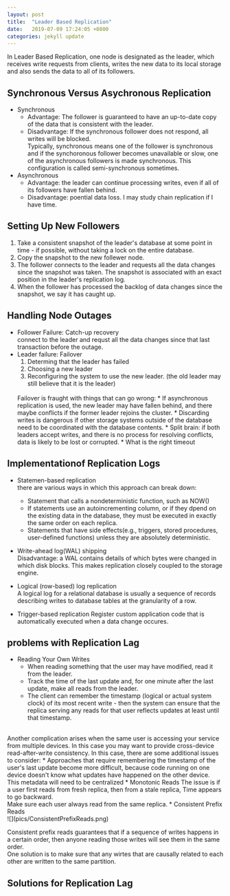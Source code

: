 ```yaml
---
layout: post
title:  "Leader Based Replication"
date:   2019-07-09 17:24:05 +0800
categories: jekyll update
---
```

In Leader Based Replication, one node is designated as the leader, which receives write requests from clients, writes the new data to its local storage and also sends the data to all of its followers.

## Synchronous Versus Asychronous Replication
  * Synchronous<br>
    * Advantage: The follower is guaranteed to have an up-to-date copy of the data that is consistent with the leader. 
    * Disadvantage: If the synchronous follower does not respond, all writes will be blocked.<br>
    Typically, synchronous means one of the follower is synchronous and if the synchoronous follower becomes unavailable or slow, one of the
    asynchronous followers is made synchronous. This configuration is called semi-synchronous sometimes.
  * Asynchronous<br>
    * Advantage: the leader can continue processing writes, even if all of its followers have fallen behind.
    * Disadvantage: poential data loss.
  I may study chain replication if I have time.
## Setting Up New Followers
  1. Take a consistent snapshot of the leader's database at some point in time - if possible, without taking a lock on the entire database.
  2. Copy the snapshot to the new follewer node.
  3. The follower connects to the leader and requests all the data changes since the snapshot was taken. The snapshot is associated with an exact position in the leader's replication log.
  4. When the follower has processed the backlog of data changes since the snapshot, we say it has caught up.
## Handling Node Outages
  * Follower Failure: Catch-up recovery<br>
  connect to the leader and requst all the data changes since that last transaction before the outage.
  * Leader failure: Failover
    1. Determing that the leader has failed
    2. Choosing a new leader
    3. Reconfiguring the system to use the new leader. (the old leader may still believe that it is the leader)
    <br>
    Failover is fraught with things that can go wrong:
    * If asynchronous replication is used, the new leader may have fallen behind, and there maybe conflicts if the former leader rejoins the cluster.
    * Discarding writes is dangerous if other storage systems outside of the database need to be coordinated with the database contents.
    * Split brain: if both leaders accept writes, and there is no process for resolving conflicts, data is likely to be lost or corrupted.
    * What is the right timeout
## Implementationof Replication Logs
  * Statemen-based replication
    <br>
    there are various ways in which this approach can break down:
    * Statement that calls a nondeterministic function, such as NOW()
    * If statements use an autoincrementing column, or if they dpend on the existing data in the database, they must be executed in exactly the same order on each replica.
    * Statements that have side effects(e.g., triggers, stored procedures, user-defined functions) unless they are absolutely deterministic.
  * Write-ahead log(WAL) shipping
    <br>
    Disadvantage: a WAL contains details of which bytes were changed in which disk blocks. This makes replication closely coupled to the storage engine.

  * Logical (row-based) log replication
    <br>
    A logical log for a relational database is usually a sequence of records describing writes to database tables at the granularity of a row.
  * Trigger-based replication
    Register custom application code that is automatically executed when a data change occures.
## problems with Replication Lag
  * Reading Your Own Writes
    * When reading something that the user may have modified, read it from the leader.
    * Track the time of the last update and, for one minute after the last update, make all reads from the leader.
    * The client can remember the timestamp (logical or actual system clock) of its most recent write - then the system can ensure that the replica serving any reads for that user reflects updates at least until that timestamp.
  <br>
  Another complication arises when the same user is accessing your service from multiple devices. In this case you may want to provide cross-device read-after-write consistency. In this case, there are some additional issues to consider:
    * Approaches that require remembering the timestamp of the user's last update become more difficult, because code running on one device doesn't know what updates have happened on the other device. This metadata will need to be centralized
  * Monotonic Reads
    The issue is if a user first reads from fresh replica, then from a stale replica, Time appears to go backward.
    <br>
    Make sure each user always read from the same replica.
  * Consistent Prefix Reads
  <br>
  ![](pics/ConsistentPrefixReads.png)

  
  Consistent prefix reads guarantees that if a sequence of writes happens in a certain order, then anyone reading those writes will see them in the same order.
  <br>
  One solution is to make sure that any wirtes that are causally related to each other are written to the same partition.
## Solutions for Replication Lag

